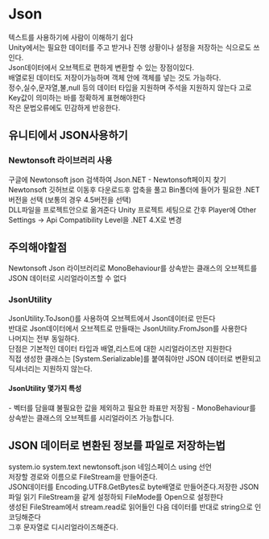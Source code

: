 # Json
텍스트를 사용하기에 사람이 이해하기 쉽다<br>
Unity에서는 필요한 데이터를 주고 받거나 진행 상황이나 설정을 저장하는 식으로도 쓰인다.<br>
Json데이터에서 오브젝트로 편하게 변환할 수 있는 장점이있다.<br>
배열로된 데이터도 저장이가능하며 객체 안에 객체를 넣는 것도 가능하다.<br>
정수,실수,문자열,불,null 등의 데이터 타입을 지원하며 주석을 지원하지 않는다 고로 Key값이 의미하는 바를 정확하게 표현해야한다<br>
작은 문법오류에도 민감하게 반응한다.<br>

<h2>유니티에서 JSON사용하기</h2>
<h3>Newtonsoft 라이브러리 사용</h3>
구글에 Newtonsoft json 검색하여 Json.NET - Newtonsoft페이지 찾기<br>
Newtonsoft 깃허브로 이동후 다운로드후 압축을 풀고 Bin폴더에 들어가 필요한 .NET 버전을 선택 (보통의 경우 4.5버전을 선택)<br>
DLL파일을 프로젝트안으로 옮겨준다 Unity 프로젝트 세팅으로 간후 Player에 Other Settings -> Api Compatibility Level을 .NET 4.X로 변경<br>
<h2>주의해야할점</h2>
Newtonsoft Json 라이브러리로 MonoBehaviour를 상속받는 클래스의 오브젝트를 JSON 데이터로 시리얼라이즈할 수 없다<br>

<h3>JsonUtility</h3>
JsonUtility.ToJson()를 사용하여 오브젝트에서 Json데이터로 만든다<br>
반대로 Json데이터에서 오브젝트로 만들때는 JsonUtility.FromJson를 사용한다<br>
나머지는 전부 동일하다.<br>
단점은 기본적인 데이터 타입과 배열,리스트에 대한 시리얼라이즈만 지원한다<br> 
직접 생성한 클래스는 [System.Serializable]를 붙여줘야만 JSON 데이터로 변환되고 딕셔너리는 지원하지 않는다.<br>
<h4>JsonUtility 몇가지 특성</h4>
- 벡터를 담을떄 불필요한 값을 제외하고 필요한 좌표만 저장됨
- MonoBehaviour를 상속받는 클래스의 오브젝트를 시리얼라이즈 가능합니다.



<h2>JSON 데이터로 변환된 정보를 파일로 저장하는법</h2>
system.io system.text newtonsoft.json 네임스페이스 using 선언<br>
저장할 경로와 이름으로 FileStream을 만들어준다.<br>
JSON데이터를 Encoding.UTF8.GetBytes로 byte배열로 만들어준다.<brFi
저장한걸 FileStream.write로 써준다.

<h2>저장한 JSON파일 읽기</h2>
FileStream을 같게 설정하되 FileMode를 Open으로 설정한다<br>
생성된 FileStream에서 stream.read로 읽어들인 다음 데이터를 반대로 string으로 인코딩해준다<br>
그후 문자열로 디시리얼라이즈해준다.
